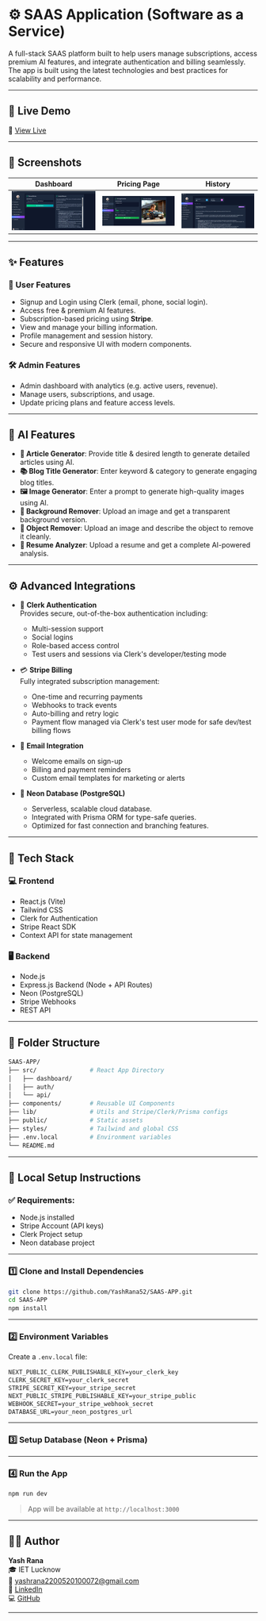 # ⚙️ SAAS Application (Software as a Service)

A full-stack SAAS platform built to help users manage subscriptions, access premium AI features, and integrate authentication and billing seamlessly. The app is built using the latest technologies and best practices for scalability and performance.

---

## 🚀 Live Demo

🔗 [View Live](https://saas-app-client-ruby.vercel.app)

---

## 📸 Screenshots

| Dashboard                        | Pricing Page                     | History                  |
|----------------------------------|----------------------------------|-----------------------------------|
| ![Dashboard](./screenshots/dashboard.png) | ![Image](./screenshots/pricing.png) | ![Profile](./screenshots/profile.png) |

---

## ✨ Features

### 👥 User Features
- Signup and Login using Clerk (email, phone, social login).
- Access free & premium AI features.
- Subscription-based pricing using **Stripe**.
- View and manage your billing information.
- Profile management and session history.
- Secure and responsive UI with modern components.

### 🛠️ Admin Features
- Admin dashboard with analytics (e.g. active users, revenue).
- Manage users, subscriptions, and usage.
- Update pricing plans and feature access levels.

---

## 🤖 AI Features

- **📝 Article Generator**: Provide title & desired length to generate detailed articles using AI.
- **📚 Blog Title Generator**: Enter keyword & category to generate engaging blog titles.
- **🖼️ Image Generator**: Enter a prompt to generate high-quality images using AI.
- **🚫 Background Remover**: Upload an image and get a transparent background version.
- **🧽 Object Remover**: Upload an image and describe the object to remove it cleanly.
- **📄 Resume Analyzer**: Upload a resume and get a complete AI-powered analysis.

---

## ⚙️ Advanced Integrations

- 🔐 **Clerk Authentication**  
  Provides secure, out-of-the-box authentication including:
  - Multi-session support
  - Social logins
  - Role-based access control
  - Test users and sessions via Clerk's developer/testing mode

- 💳 **Stripe Billing**  
  Fully integrated subscription management:
  - One-time and recurring payments
  - Webhooks to track events
  - Auto-billing and retry logic
  - Payment flow managed via Clerk's test user mode for safe dev/test billing flows

- 📩 **Email Integration**  
  - Welcome emails on sign-up
  - Billing and payment reminders
  - Custom email templates for marketing or alerts

- 🔋 **Neon Database (PostgreSQL)**
  - Serverless, scalable cloud database.
  - Integrated with Prisma ORM for type-safe queries.
  - Optimized for fast connection and branching features.

---

## 🧰 Tech Stack

### 💻 Frontend
- React.js (Vite)
- Tailwind CSS
- Clerk for Authentication
- Stripe React SDK
- Context API for state management

### 🖥️ Backend
- Node.js
- Express.js Backend (Node + API Routes)
- Neon (PostgreSQL)
- Stripe Webhooks
- REST API 

---

## 📂 Folder Structure

```bash
SAAS-APP/
├── src/               # React App Directory
│   ├── dashboard/
│   ├── auth/
│   └── api/
├── components/        # Reusable UI Components
├── lib/               # Utils and Stripe/Clerk/Prisma configs           
├── public/            # Static assets
├── styles/            # Tailwind and global CSS
├── .env.local         # Environment variables
└── README.md
```

---

## 🧰 Local Setup Instructions

### ✅ Requirements:
- Node.js installed
- Stripe Account (API keys)
- Clerk Project setup
- Neon database project

---

### 1️⃣ Clone and Install Dependencies

```bash
git clone https://github.com/YashRana52/SAAS-APP.git
cd SAAS-APP
npm install
```

---

### 2️⃣ Environment Variables

Create a `.env.local` file:

```env
NEXT_PUBLIC_CLERK_PUBLISHABLE_KEY=your_clerk_key
CLERK_SECRET_KEY=your_clerk_secret
STRIPE_SECRET_KEY=your_stripe_secret
NEXT_PUBLIC_STRIPE_PUBLISHABLE_KEY=your_stripe_public
WEBHOOK_SECRET=your_stripe_webhook_secret
DATABASE_URL=your_neon_postgres_url
```

---

### 3️⃣ Setup Database (Neon + Prisma)


---

### 4️⃣ Run the App

```bash
npm run dev
```

> App will be available at `http://localhost:3000`

---

## 👨‍💻 Author

**Yash Rana**  
🎓 IET Lucknow  
📧 yashrana2200520100072@gmail.com  
🔗 [LinkedIn](https://www.linkedin.com/in/yashrana52)  
💻 [GitHub](https://github.com/YashRana52)

---

